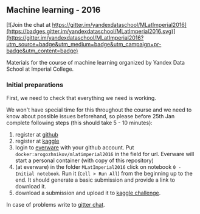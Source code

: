## Machine learning - 2016 

[![Join the chat at https://gitter.im/yandexdataschool/MLatImperial2016](https://badges.gitter.im/yandexdataschool/MLatImperial2016.svg)](https://gitter.im/yandexdataschool/MLatImperial2016?utm_source=badge&utm_medium=badge&utm_campaign=pr-badge&utm_content=badge)

Materials for the course of machine learning organized by Yandex Data School at Imperial College.

### Initial preparations

First, we need to check that everything we need is working.
  
We won't have special time for this throughout the course and we need to know about possible issues beforehand,
so please before 25th Jan complete following steps (this should take 5 - 10 minutes): 
  
1. register at [github](https://github.com/)
2. register at [kaggle](https://www.kaggle.com/)
3. login to [everware](https://everware.rep.school.yandex.net/) with your github account. 
   Put `docker:arogozhnikov/mlatimperial2016` in the field for url.
   Everware will start a personal container (with copy of this repository)
4. (at everware) in the folder `MLatImperial2016` click on notebook `0 - Initial notebook`. 
   Run it (`Cell > Run All`) from the beginning up to the end. 
   It should generate a basic submission and provide a link to download it.
6. download a submission and upload it to [kaggle challenge](https://inclass.kaggle.com/c/sms-spam-classification).


In case of problems write to [gitter chat](https://gitter.im/yandexdataschool/MLatImperial2016).
